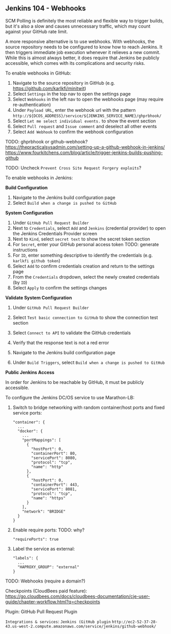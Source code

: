 ## Jenkins 104 - Webhooks

SCM Polling is definitely the most reliable and flexible way to trigger builds, but it's also a slow and causes unnecessary traffic, which may count against your GitHub rate limit.

A more responsive alternative is to use webhooks. With webhooks, the source repository needs to be configured to know how to reach Jenkins. It then triggers immediate job execution whenever it relieves a new commit. While this is almost always better, it does require that Jenkins be publicly accessible, which comes with its complications and security risks.

To enable webhooks in GitHub:

1. Navigate to the source repository in GitHub (e.g. https://github.com/karlkfi/minitwit)
1. Select `Settings` in the top nav to open the settings page
1. Select `Webhooks` in the left nav to open the webhooks page (may require re-authentication)
1. Under `Payload URL`, enter the webhook url with the pattern `http://${DCOS_ADDRESS}/service/${JENKINS_SERVICE_NAME}/ghprbhook/`
1. Select `Let me select individual events.` to show the event section
1. Select `Pull request` and `Issue comment` and deselect all other events
1. Select `Add Webhook` to confirm the webhook configuration

TODO: ghprbhook or github-webhook?
https://thepracticalsysadmin.com/setting-up-a-github-webhook-in-jenkins/
https://www.fourkitchens.com/blog/article/trigger-jenkins-builds-pushing-github

TODO: Uncheck `Prevent Cross Site Request Forgery exploits`?

To enable webhooks in Jenkins:

**Build Configuration**

1. Navigate to the Jenkins build configuration page
1. Select `Build when a change is pushed to GitHub`


**System Configuration**

1. Under `GitHub Pull Request Builder`
1. Next to `Credentials`, select `Add` and `Jenkins` (credential provider) to open the Jenkins Credentials Provider screen
1. Next to `Kind`, select `secret text` to show the secret token section
1. For `Secret`, enter your GitHub personal access token TODO: generate instructions
1. For `ID`, enter something descriptive to identify the credentials (e.g. `karlkfi github token`)
1. Select `Add` to confirm credentials creation and return to the settings page
1. From the `Credentials` dropdown, select the newly created credentials (by `ID`)
1. Select `Apply` to confirm the settings changes

**Validate System Configuration**

1. Under `GitHub Pull Request Builder`
1. Select `Test basic connection to GitHub` to show the connection test section
1. Select `Connect to API` to validate the GitHub credentials
1. Verify that the response text is not a red error

1. Navigate to the Jenkins build configuration page
1. Under `Build Triggers`, select `Build when a change is pushed to GitHub`

**Public Jenkins Access**

In order for Jenkins to be reachable by GitHub, it must be publicly accessible.

To configure the Jenkins DC/OS service to use Marathon-LB:

1. Switch to bridge networking with random container/host ports and fixed service ports:

    ```
    "container": {
      ...
      "docker": {
        ...
        "portMappings": [
          {
            "hostPort": 0,
            "containerPort": 80,
            "servicePort": 8080,
            "protocol": "tcp",
            "name": "http"
          },
          {
            "hostPort": 0,
            "containerPort": 443,
            "servicePort": 8081,
            "protocol": "tcp",
            "name": "https"
          }
        ],
        "network": "BRIDGE"
      }
    }
    ```

1. Enable require ports: TODO: why?

    ```
    "requirePorts": true
    ```

1. Label the service as external:

    ```
    "labels": {
      ...
      "HAPROXY_GROUP": "external"
    }
    ```

TODO: Webhooks (require a domain?)


Checkpoints (CloudBees paid feature): https://go.cloudbees.com/docs/cloudbees-documentation/cje-user-guide/chapter-workflow.html?q=checkpoints

Plugin:	GitHub Pull Request Plugin


`Integrations & services`:
`Jenkins (GitHub plugin`
`http://ec2-52-37-28-43.us-west-2.compute.amazonaws.com/service/jenkins/github-webhook/`